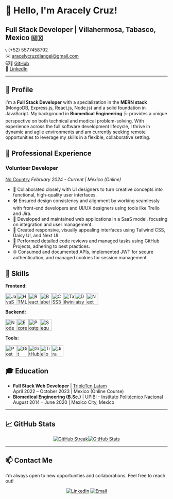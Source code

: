# 👋 Hello, I'm Aracely Cruz!

## Full Stack Developer | Villahermosa, Tabasco, Mexico 🇲🇽

📞 (+52) 5577458792  
✉️ [aracelycruzdlangel@gmail.com](mailto:aracelycruzdlangel@gmail.com)  
😺🐙 [GitHub](https://github.com/aracely33)  
🔗 [LinkedIn](https://www.linkedin.com/in/aracruzdelangel/)

---

## 🌟 Profile

I'm a **Full Stack Developer** with a specialization in the **MERN stack** (MongoDB, Express.js, React.js, Node.js) and a solid foundation in JavaScript. My background in **Biomedical Engineering** 🩺 provides a unique perspective on both technical and medical problem-solving. With experience across the full software development lifecycle, I thrive in dynamic and agile environments and am currently seeking remote opportunities to leverage my skills in a flexible, collaborative setting.

## 💼 Professional Experience


### Volunteer Developer  
[No Country](https://www.nocountry.tech/)
_February 2024 - Current | Mexico (Online)_  

- 🚀 Collaborated closely with UI designers to turn creative concepts into functional, high-quality user interfaces.
- 🛠️ Ensured design consistency and alignment by working seamlessly with front-end developers and UI/UX designers using tools like Trello and Jira.
- 🔧 Developed and maintained web applications in a SaaS model, focusing on integration and user management.
- 🎨 Created responsive, visually appealing interfaces using Tailwind CSS, Daisy UI, and Next UI.
- 📝 Performed detailed code reviews and managed tasks using GitHub Projects, adhering to best practices.
- 🌐 Consumed and documented APIs, implemented JWT for secure authentication, and managed cookies for session management.

## 🧠 Skills

**Frontend:**  
<div style="display: flex; flex-wrap: wrap;">
  <a href="https://developer.mozilla.org/en-US/docs/Web/JavaScript" target="_blank" rel="noreferrer"><img src="https://raw.githubusercontent.com/danielcranney/readme-generator/main/public/icons/skills/javascript-colored.svg" width="36" height="36" alt="JavaScript" /></a>  
  <a href="https://developer.mozilla.org/en-US/docs/Glossary/HTML5" target="_blank" rel="noreferrer"><img src="https://raw.githubusercontent.com/danielcranney/readme-generator/main/public/icons/skills/html5-colored.svg" width="36" height="36" alt="HTML5" /></a>  
  <a href="https://reactjs.org/" target="_blank" rel="noreferrer"><img src="https://raw.githubusercontent.com/danielcranney/readme-generator/main/public/icons/skills/react-colored.svg" width="36" height="36" alt="React" /></a>  
  <a href="https://babeljs.io/" target="_blank" rel="noreferrer"><img src="https://raw.githubusercontent.com/danielcranney/readme-generator/main/public/icons/skills/babel-colored.svg" width="36" height="36" alt="Babel" /></a>  
  <a href="https://www.w3.org/TR/CSS/#css" target="_blank" rel="noreferrer"><img src="https://raw.githubusercontent.com/danielcranney/readme-generator/main/public/icons/skills/css3-colored.svg" width="36" height="36" alt="CSS3" /></a>  
  <a href="https://tailwindcss.com/" target="_blank" rel="noreferrer"><img src="https://raw.githubusercontent.com/danielcranney/readme-generator/main/public/icons/skills/tailwindcss-colored.svg" width="36" height="36" alt="Tailwind CSS" /></a>  
    <a href="https://daisyui.com/" target="_blank" rel="noreferrer"><img src="https://img.daisyui.com/images/daisyui-logo/daisyui-logomark.svg" width="36" height="36" alt="Daisy UI" /></a>  
   <a href="https://nextui.org/" target="_blank" rel="noreferrer"><img src="https://nextui.org/_next/image?url=https%3A%2F%2Fnextui.org%2Fnextui-banner.png&w=1920&q=100" width="36" height="36" alt="Next UI" /></a>  
</div>

**Backend:**  
<div style="display: flex; flex-wrap: wrap;">
  <a href="https://nodejs.org/en/" target="_blank" rel="noreferrer"><img src="https://raw.githubusercontent.com/danielcranney/readme-generator/main/public/icons/skills/nodejs-colored.svg" width="36" height="36" alt="NodeJS" /></a>  
  <a href="https://expressjs.com/" target="_blank" rel="noreferrer"><img src="https://raw.githubusercontent.com/danielcranney/readme-generator/main/public/icons/skills/express-colored.svg" width="36" height="36" alt="Express.js" /></a>  
  <a href="https://www.postgresql.org/" target="_blank" rel="noreferrer"><img src="https://raw.githubusercontent.com/danielcranney/readme-generator/main/public/icons/skills/postgresql-colored.svg" width="36" height="36" alt="PostgreSQL" /></a>  
  <a href="https://sequelize.org/" target="_blank" rel="noreferrer"><img src="https://sequelize.org/img/logo.svg" width="36" height="36" alt="Sequelize" /></a>
</div>

**Tools:**  
<div style="display: flex; flex-wrap: wrap;">
  <a href="https://www.postman.com/" target="_blank" rel="noreferrer"><img src="https://voyager.postman.com/logo/postman-logo-icon-orange.svg" width="36" height="36" alt="Postman" /></a>
  <a href="https://git-scm.com/" target="_blank" rel="noreferrer"><img src="https://raw.githubusercontent.com/danielcranney/readme-generator/main/public/icons/skills/git-colored.svg" width="36" height="36" alt="Git" /></a>
  <a href="https://github.com/" target="_blank" rel="noreferrer"><img src="https://github.githubassets.com/assets/GitHub-Mark-ea2971cee799.png" width="36" height="36" alt="GitHub" /></a>
  <a href="https://trello.com/" target="_blank" rel="noreferrer"><img src="https://banner2.cleanpng.com/20180621/ewt/kisspng-trello-logo-slack-atlassian-trello-5b2bcdc85e4d36.2783338815295973843863.jpg" width="36" height="36" alt="Trello" /></a>
  <a href="https://www.atlassian.com/software/jira" target="_blank" rel="noreferrer"><img src="https://cdn.worldvectorlogo.com/logos/jira-1.svg" width="36" height="36" alt="Jira" /></a>
</div>

## 🎓 Education


- **Full Stack Web Developer** | [TripleTen Latam](https://www.linkedin.com/school/tripleten-latam/)  
  April 2022 – October 2023 | Mexico (Online Course)
- **Biomedical Engineering (B.Sc.)** | UPIBI - [Instituto Politécnico Nacional](https://www.linkedin.com/school/ipnmx/)  
  August 2014 - June 2020 | Mexico City, Mexico


---

## 📈 GitHub Stats

<div style="display: flex; justify-content: center;">
  <a href="http://www.github.com/aracely33"><img src="https://github-readme-streak-stats.herokuapp.com?user=aracely33&theme=highcontrast&hide_border=true&date_format=M%20j%5B%2C%20Y%5D" alt="GitHub Streak" /></a>
  <a href="http://www.github.com/aracely33"><img src="https://github-readme-stats.vercel.app/api?username=aracely33&show_icons=true&hide=&count_private=true&title_color=6366f1&text_color=ffffff&icon_color=6366f1&bg_color=1c1917&hide_border=true&show_icons=true" alt="GitHub Stats" /></a>
</div>

---

## 📫 Contact Me

I'm always open to new opportunities and collaborations. Feel free to reach out!

<p align="center">
  <a href="https://www.linkedin.com/in/aracruzdelangel/" target="_blank"><img src="https://img.shields.io/badge/LinkedIn-0A66C2?style=for-the-badge&logo=linkedin&logoColor=white" alt="LinkedIn"></a>
  <a href="mailto:aracelycruzdlangel@gmail.com"><img src="https://img.shields.io/badge/Email-D14836?style=for-the-badge&logo=gmail&logoColor=white" alt="Email"></a>
</p>
